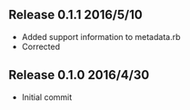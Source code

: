 ## Release 0.1.1 2016/5/10
* Added support information to metadata.rb
* Corrected
## Release 0.1.0 2016/4/30
* Initial commit
